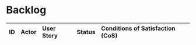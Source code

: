 
# Backlog

| ID | Actor | User Story | Status | Conditions of Satisfaction (CoS) |
| :-- | :---- | :--------- | :----- | :------------------------------- |
